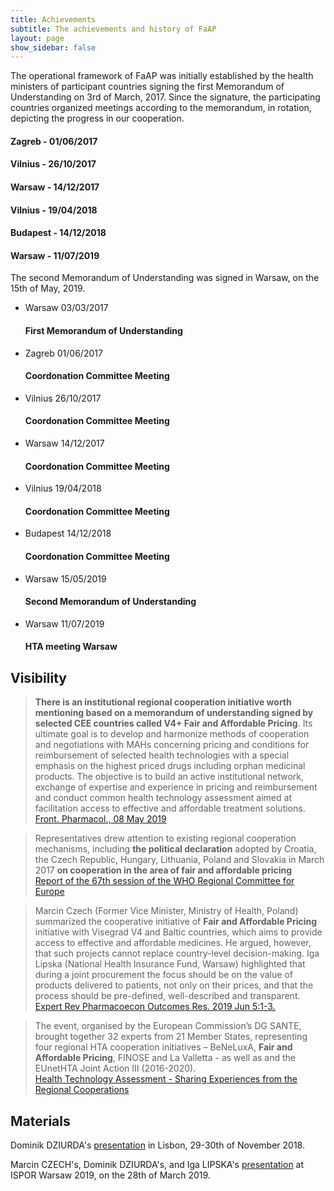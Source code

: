 ```yaml
---
title: Achievements
subtitle: The achievements and history of FaAP
layout: page
show_sidebar: false
---
```


The operational framework of FaAP was initially established by the health ministers of participant countries signing the first Memorandum of Understanding on 3rd of March, 2017. Since the signature, the participating countries organized meetings according to the memorandum, in rotation, depicting the progress in our cooperation.

#### Zagreb - 01/06/2017

#### Vilnius - 26/10/2017

#### Warsaw - 14/12/2017

#### Vilnius - 19/04/2018

#### Budapest - 14/12/2018

#### Warsaw - 11/07/2019

The second Memorandum of Understanding was signed in Warsaw, on the 15th of May, 2019.

<div class="timeline_part">
    <ul class="timeline" id="timeline_ac">
        <li id="li_past">
            <div class="timestamp">
                <span class="place">Warsaw</span>
                <span class="date">03/03/2017</span>
            </div>
            <div class="status">
                <h4> First Memorandum of Understanding </h4>
            </div>
        </li>
        <li id="li_past">
            <div class="timestamp">
                <span class="place">Zagreb</span>
                <span class="date">01/06/2017</span>
            </div>
            <div class="status">
                <h4> Coordonation Committee Meeting </h4>
            </div>
        </li>
        <li id="li_past">
            <div class="timestamp">
                <span class="place">Vilnius</span>
                <span class="date">26/10/2017</span>
            </div>
            <div class="status">
                <h4> Coordonation Committee Meeting </h4>
            </div>
        </li>
        <li id="li_past">
            <div class="timestamp">
                <span class="place">Warsaw</span>
                <span class="date">14/12/2017</span>
            </div>
            <div class="status">
                <h4> Coordonation Committee Meeting </h4>
            </div>
        </li>
        <li id="li_past">
            <div class="timestamp">
                <span class="place">Vilnius</span>
                <span class="date">19/04/2018</span>
            </div>
            <div class="status">
                <h4> Coordonation Committee Meeting </h4>
            </div>
        </li>
        <li id="li_past">
            <div class="timestamp">
                <span class="place">Budapest</span>
                <span class="date">14/12/2018</span>
            </div>
            <div class="status">
                <h4> Coordonation Committee Meeting </h4>
            </div>
        </li>
        <li id="li_past">
            <div class="timestamp">
                <span class="place">Warsaw</span>
                <span class="date">15/05/2019</span>
            </div>
            <div class="status">
                <h4> Second Memorandum of Understanding </h4>
            </div>
        </li>
        <li id="li_past">
            <div class="timestamp">
                <span class="place">Warsaw</span>
                <span class="date">11/07/2019</span>
            </div>
            <div class="status">
                <h4> HTA meeting Warsaw </h4>
            </div>
        </li>
    </ul>
</div>              
        

## Visibility

> **There is an institutional regional cooperation initiative worth mentioning based on a memorandum of understanding signed by selected CEE countries called V4+ Fair and Affordable Pricing**. Its ultimate goal is to develop and harmonize methods of cooperation and negotiations with MAHs concerning pricing and conditions for reimbursement of selected health technologies with a special emphasis on the highest priced drugs including orphan medicinal products. The objective is to build an active institutional network, exchange of expertise and experience in pricing and reimbursement and conduct common health technology assessment aimed at facilitation access to effective and affordable treatment solutions.
<br>[Front. Pharmacol., 08 May 2019](https://doi.org/10.3389/fphar.2019.00487?target=_blank)

> Representatives drew attention to existing regional cooperation mechanisms, including **the political declaration** adopted by Croatia, the Czech Republic, Hungary, Lithuania, Poland and Slovakia in March 2017 **on cooperation in the area of fair and affordable pricing**
<br>[Report of the 67th session of the WHO Regional Committee for Europe](http://www.euro.who.int/__data/assets/pdf_file/0005/359096/67rp00e_FinalReport_170895.pdf?ua=1)

> Marcin Czech (Former Vice Minister, Ministry of Health, Poland) summarized the cooperative initiative of **Fair and Affordable Pricing** initiative with Visegrad V4 and Baltic countries, which aims to provide access to effective and affordable medicines. He argued, however, that such projects cannot replace country-level decision-making. Iga Lipska (National Health Insurance Fund, Warsaw) highlighted that during a joint procurement the focus should be on the value of products delivered to patients, not only on their prices, and that the process should be pre-defined, well-described and transparent.
<br>[Expert Rev Pharmacoecon Outcomes Res. 2019 Jun 5:1-3.](https://www.tandfonline.com/doi/full/10.1080/14737167.2019.1626720?af=R)

> The event, organised by the European Commission’s DG SANTE, brought together 32 experts from 21 Member States, representing four regional HTA cooperation initiatives – BeNeLuxA, **Fair and Affordable Pricing**, FINOSE and La Valletta - as well as and the EUnetHTA Joint Action III (2016-2020).
<br>[Health Technology Assessment - Sharing Experiences from the Regional Cooperations](https://ec.europa.eu/health/sites/health/files/technology_assessment/docs/2018_regional_hta_reportsum_en.pdf)

## Materials
Dominik DZIURDA's [presentation](http://www.infarmed.pt/documents/15786/2835945/Apresenta%C3%A7%C3%A3oDominik+Dziurda.pdf/d189e40a-1924-4115-9978-b02332d173d5?target=_blank) in Lisbon, 29-30th of November 2018.

Marcin CZECH's, Dominik DZIURDA's, and Iga LIPSKA's [presentation](https://www.ispor.org/docs/default-source/default-document-library/5-328-session4woa.pdf?sfvrsn=237de72a_0) at ISPOR Warsaw 2019, on the 28th of March 2019.
